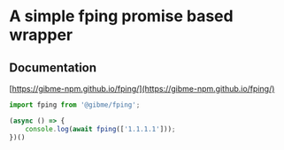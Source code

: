 # A simple fping promise based wrapper

## Documentation

[https://gibme-npm.github.io/fping/](https://gibme-npm.github.io/fping/)

```typescript
import fping from '@gibme/fping';

(async () => {
    console.log(await fping(['1.1.1.1']));
})()
```
